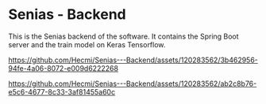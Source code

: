 # Senias - Backend
This is the Senias backend of the software. It contains the Spring Boot server and the train model on Keras Tensorflow.

https://github.com/Hecmi/Senias---Backend/assets/120283562/3b462956-94fe-4a06-8072-e009d6222268



https://github.com/Hecmi/Senias---Backend/assets/120283562/ab2c8b76-e5c6-4677-8c33-3af81455a60c

